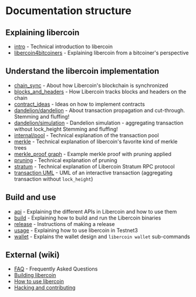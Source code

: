 # Documentation structure

## Explaining libercoin

- [intro](intro.md) - Technical introduction to libercoin
- [libercoin4bitcoiners](libercoin4bitcoiners.md) - Explaining libercoin from a bitcoiner's perspective

## Understand the libercoin implementation

- [chain_sync](chain/chain_sync.md) - About how Libercoin's blockchain is synchronized
- [blocks_and_headers](chain/blocks_and_headers.md) - How Libercoin tracks blocks and headers on the chain
- [contract_ideas](contract_ideas.md) - Ideas on how to implement contracts
- [dandelion/dandelion](dandelion/dandelion.md) - About transaction propagation and cut-through. Stemming and fluffing!
- [dandelion/simulation](dandelion/simulation.md) - Dandelion simulation - aggregating transaction without lock_height Stemming and fluffing!
- [internal/pool](internal/pool.md) - Technical explanation of the transaction pool
- [merkle](merkle.md) - Technical explanation of libercoin's favorite kind of merkle trees
- [merkle_proof graph](merkle_proof/merkle_proof.png) - Example merkle proof with pruning applied
- [pruning](pruning.md) - Technical explanation of pruning
- [stratum](stratum.md) - Technical explanation of Libercoin Stratum RPC protocol
- [transaction UML](wallet/transaction/basic-transaction-wf.png) - UML of an interactive transaction (aggregating transaction without `lock_height`)

## Build and use

- [api](api/api.md) - Explaining the different APIs in Libercoin and how to use them
- [build](build.md) - Explaining how to build and run the Libercoin binaries
- [release](release_instruction.md) - Instructions of making a release
- [usage](usage.md) - Explaining how to use libercoin in Testnet3
- [wallet](wallet/usage.md) - Explains the wallet design and `libercoin wallet` sub-commands

## External (wiki)

- [FAQ](https://github.com/mimblewimble/docs/wiki/FAQ) - Frequently Asked Questions
- [Building libercoin](https://github.com/mimblewimble/docs/wiki/Building)
- [How to use libercoin](https://github.com/mimblewimble/docs/wiki/How-to-use-libercoin)
- [Hacking and contributing](https://github.com/mimblewimble/docs/wiki/Hacking-and-contributing)
